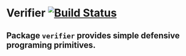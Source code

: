 # Verifier [![Build Status](https://travis-ci.org/storozhukBM/verifier.svg?branch=master)](https://travis-ci.org/storozhukBM/verifier)

Package `verifier` provides simple defensive programing primitives.
---



 
